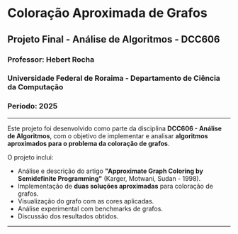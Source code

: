 # Coloração Aproximada de Grafos
## Projeto Final - Análise de Algoritmos - DCC606

### Professor: Hebert Rocha  
### Universidade Federal de Roraima - Departamento de Ciência da Computação  
### Período: 2025

---

Este projeto foi desenvolvido como parte da disciplina **DCC606 - Análise de Algoritmos**, com o objetivo de implementar e analisar **algoritmos aproximados para o problema da coloração de grafos**.

O projeto inclui:
- Análise e descrição do artigo **"Approximate Graph Coloring by Semidefinite Programming"** (Karger, Motwani, Sudan - 1998).
- Implementação de **duas soluções aproximadas** para coloração de grafos.
- Visualização do grafo com as cores aplicadas.
- Análise experimental com benchmarks de grafos.
- Discussão dos resultados obtidos.

---
